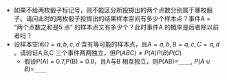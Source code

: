 - 如果不给两枚骰子标记号，则不能区分所投掷出的两个点数分别属于哪枚骰子。请问此时的两枚骰子投掷出的结果样本空间有多少个样本点？事件A = “两个点数之和是5 点” 的样本点又有多少个？此时事件A 的概率是后者除以前者吗？
- 设样本空间$\Omega={a,b,c,d}$ 含有等可能的样本点，且$A={a,b},B={a,c},C={a,d}$ 。请验证A,B,C 三个事件两两独立，但$P(ABC)\neq P(A)P(B)P(C)$  
  - 假设P(A) = 0.7,P(B) = 0.8，且A与B 相互独立，则P(AB)=`____`, $P(A\cup B)=$`____`
